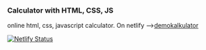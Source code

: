 ### Calculator with HTML, CSS, JS

online html, css, javascript calculator. On netlify -->[demokalkulator](http://demokalkulator.netlify.app)

[![Netlify Status](https://api.netlify.com/api/v1/badges/12f40038-a3d5-4acf-a095-519a003c16ce/deploy-status)](https://app.netlify.com/sites/demokalkulator/deploys)